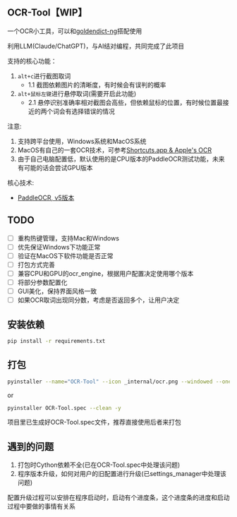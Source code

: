 ## OCR-Tool【WIP】

一个OCR小工具，可以和[goldendict-ng](https://github.com/xiaoyifang/goldendict-ng)搭配使用

利用LLM(Claude/ChatGPT)，与AI结对编程，共同完成了此项目

支持的核心功能：
1. `alt+c`进行截图取词 
   + 1.1 截图依赖图片的清晰度，有时候会有误判的概率
2. `alt+鼠标左键`进行悬停取词(需要开启此功能)
   + 2.1 悬停识别准确率相对截图会高些，但依赖鼠标的位置，有时候位置最接近的两个词会有选择错误的情况

注意:
1. 支持跨平台使用，Windows系统和MacOS系统
2. MacOS有自己的一套OCR技术，可参考[Shortcuts.app & Apple's OCR](https://xiaoyifang.github.io/goldendict-ng/howto/ocr/#shortcutsapp-apples-ocr)
3. 由于自己电脑配置低，默认使用的是CPU版本的PaddleOCR测试功能，未来有可能的话会尝试GPU版本

核心技术:
+ [PaddleOCR, v5版本](https://paddlepaddle.github.io/PaddleOCR/main/quick_start.html)

## TODO
- [ ] 重构热键管理，支持Mac和Windows
- [ ] 优先保证Windows下功能正常
- [ ] 验证在MacOS下软件功能是否正常
- [ ] 打包方式完善
- [ ] 兼容CPU和GPU的ocr_engine，根据用户配置决定使用哪个版本
- [ ] 将部分参数配置化
- [ ] GUI美化，保持界面风格一致
- [ ] 如果OCR取词出现同分数，考虑是否返回多个，让用户决定

## 安装依赖
```bash
pip install -r requirements.txt
```

## 打包
```bash
pyinstaller --name="OCR-Tool" --icon _internal/ocr.png --windowed --onefile --collect-all paddleocr main.py
```
or

```bash
pyinstaller OCR-Tool.spec --clean -y
```

项目里已生成好OCR-Tool.spec文件，推荐直接使用后者来打包

## 遇到的问题
1. 打包时Cython依赖不全(已在OCR-Tool.spec中处理该问题)
2. 程序版本升级，如何对用户的旧配置进行升级(已settings_manager中处理该问题)

配置升级过程可以安排在程序启动时，启动有个进度条，这个进度条的进度和启动过程中要做的事情有关系